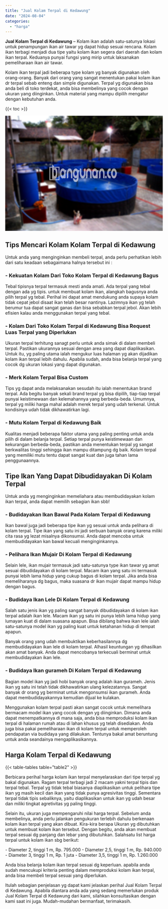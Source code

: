 ```yaml
---
title: "Jual Kolam Terpal di Kedawung"
date: "2024-08-04"
categories: 
  - "harga"
---
```


**Jual Kolam Terpal di Kedawung** – Kolam ikan adalah satu-satunya lokasi untuk penampungan ikan air tawar yg dapat hidup sesuai rencana. Kolam ikan terbagi menjadi dua tipe yaitu kolam ikan segera dari daerah dan kolam ikan terpal. Keduanya punyai fungsi yang mirip untuk laksanakan pemeliharaan ikan air tawar.

Kolam ikan terpal jadi beberapa type kolam yg banyak digunakan oleh orang-orang. Banyak dari orang yang sangat menentukan pakai kolam ikan dr terpal sebab enteng dan simple digunakan. Terpal yg digunakan bisa anda beli di toko terdekat, anda bisa membelinya yang cocok dengan ukuran yang diinginkan. Untuk material yang mampu dipilih mengatur dengan kebutuhan anda.

{{< toc >}}

![Jual Kolam Terpal di Kedawung](/images/jual-kolam-terpal-32.png)

## Tips Mencari Kolam Kolam Terpal di Kedawung

Untuk anda yang menginginkan membeli terpal, anda perlu perhatikan lebih dari satu keadaan sebagaimana halnya tersebut ini :

### \- Kekuatan Kolam Dari Toko Kolam Terpal di Kedawung Bagus

Tebal tipisnya terpal termasuk mesti anda amati. Ada terpal yang tebal dengan ada yg tipis. untuk membuat kolam ikan, alangkah bagusnya anda pilih terpal yg tebal. Perihal ini dapat amat mendukung anda supaya kolam tidak cepat jebol disaat ikan telah besar nantinya. Lazimnya ikan yg telah berumur tua dapat sangat ganas dan bisa sebabkan terpal jebol. Akan lebih efisien kalau anda menggunakan terpal yang tebal.

### \- Kolam Dari Toko Kolam Terpal di Kedawung Bisa Request Luas Terpal yang Diperlukan

Ukuran terpal terhitung sanagt perlu untuk anda simak di dalam membeli terpal. Pastikan ukurannya sesuai dengan area yang dapat diaplikasikan. Untuk itu, yg paling utama ialah mengukur luas halaman yg akan dijadikan kolam ikan terpal lebih dahulu. Apabila sudah, anda bisa belanja terpal yang cocok dg ukuran lokasi yang dapat digunakan.

### \- Merk Kolam Terpal Bisa Custom

Tips yg dapat anda melaksanakan sesudah itu ialah menentukan brand terpal. Ada begitu banyak sekali brand terpal yg bisa dipilih, tiap-tiap terpal punyai keistimewaan dan kelemahannya yang berbeda-beda. Umumnya, terpal yg miliki harga mahal adalah merek terpal yang udah terkenal. Untuk kondisinya udah tidak dikhawatirkan lagi.

### \- Mutu Kolam Terpal di Kedawung Baik

Kualitas menjadi beberapa faktor utama yang paling penting untuk anda pilih di dalam belanja terpal. Setiap terpal punya keistimewaan dan kekurangan berbeda-beda, pastikan anda menentukan terpal yg sangat berkwalitas tinggi sehingga ikan mampu ditampung dg baik. Kolam terpal yang memiliki mutu tentu dapat sangat kuat dan juga tahan lama penggunaannya.

## Tipe Ikan Yang Dapat Dibudidayakan Di Kolam Terpal

Untuk anda yg menginginkan memeliahara atau membudidayakan kolam ikan terpal, anda dapat memilih sebagian ikan sbb!

### \- Budidayakan Ikan Bawal Pada Kolam Terpal di Kedawung

Ikan bawal juga jadi beberapa tipe ikan yg sesuai untuk anda pelihara di kolam terpal. Tipe ikan yang satu ini jadi serbuan banyak orang karena miliki cita rasa yg lezat misalnya dikonsumsi. Anda dapat mencoba untuk membudidayakan kan bawal kecuali menginginkannya.

### \- Pelihara Ikan Mujair Di Kolam Terpal di Kedawung

Selain lele, ikan mujair termasuk jadi satu-satunya type ikan tawar yg amat sesuai dibudidayakan di kolam terpal. Macam ikan yang satu ini termasuk punyai lebih lama hidup yang cukup bagus di kolam terpal. Jika anda bisa memeliharanya dg bagus, maka suasana dr ikan mujair dapat mampu hidup dengan bagus.

### \- Budidaya Ikan Lele Di Kolam Terpal di Kedawung

Salah satu jenis ikan yg paling sangat banyak dibudidayakan di kolam ikan terpal adalah ikan lele. Macam ikan yg satu ini punya lebih lama hidup yang lumayan kuat di dalam suasana apapun. Bisa dibilang bahwa ikan lele ialah satu-satunya model ikan yg paling kuat untuk ketahanan hidup di tempat apapun.

Banyak orang yang udah membuktikan keberhasilannya dg membudidayakan ikan lele di kolam terpal. Alhasil keuntungan yg dihasilkan akan amat banyak. Anda dapat mencobanya terkecuali berminat untuk membudidayakan ikan lele.

### \- Budidaya Ikan gurameh Di Kolam Terpal di Kedawung

Bagian model ikan yg jadi hobi banyak orang adalah ikan gurameh. Jenis ikan yg satu ini telah tidak dikhawatirkan ulang kelezatannya. Sangat banyak dr orang yg berminat untuk mengonsumsi ikan gurameh. Anda dapat membudidayakannya kemudian dijual ke kulakan.

Menggunakan kolam terpal pasti akan sangat cocok untuk memelihara bermacam model ikan yang cocok dengan yg diinginkan. Dimana anda dapat menempatkannya di mana saja, anda bisa memproduksi kolam ikan terpal di halaman rumah atau di lahan khusus yg telah disediakan. Anda juga bisa pakai pemeliharaan ikan di kolam terpal untuk memperoleh pendapatan via budidaya yang dilakukan. Tentunya bakal amat beruntung untuk anda seandainya mengaplikasikannya.

## Harga Kolam Terpal di Kedawung

{{< table-tables table="table2" >}}

Berbicara perihal harga kolam ikan terpal menyelaraskan dari tipe terpal yg bakal digunakan. Ragam terpal terbagi jadi 2 macam yakni terpal tipis dan terpal tebal. Terpal yg tidak tebal biasanya diaplikasikan untuk pelihara tipe ikan yg masih kecil dan ikan yang tidak punya agresivitas tinggi. Sementara terpal tidak tipis sebaliknya, yaitu diaplikasikan untuk ikan yg udah besar dan miliki tingkat agretivitas yg paling tinggi.

Selain itu, ukuran juga mempengaruhi nilai harga terpal. Sebelum anda membelinya, anda perlu jalankan pengukuran terlebih dahulu berkenaan kolam ikan terpal yang akan dibuat. Kira-kira berapa Ukuran yg dibutuhkan untuk membuat kolam ikan tersebut. Dengan begitu, anda akan membuat terpal sesuai dg panjang dan lebar yang dibutuhkan. Salahsatu list harga terpal untuk kolam ikan sbg berikut:

\- Diameter 2, tinggi 1 m, Rp. 795.000 - Diameter 2,5, tinggi 1 m, Rp. 940.000 - Diameter 3, tinggi 1 m, Rp. 1 juta - Diameter 3,5, tinggi 1 m, Rp. 1.260.000

Anda bisa belanja kolam ikan terpal sesuai dg keperluan. apabila anda sudah mencukupi kriteria penting dalam memproduksi kolam ikan terpal, anda bisa membeli terpal sesuai yang diperlukan.

Itulah sebagian penjelasan yg dapat kami jelaskan perihal Jual Kolam Terpal di Kedawung. Apabila diantara anda ada yang sedang memerlukan produk Jual Kolam Terpal di Kedawung dari kami, silahkan konsultasikan dengan kami saat ini juga. Mudah-mudahan bermanfaat, terimakasih.
